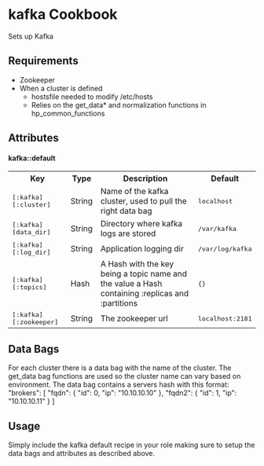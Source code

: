 kafka Cookbook
==============
Sets up Kafka

Requirements
------------
- Zookeeper
- When a cluster is defined
  - hostsfile needed to modify /etc/hosts
  - Relies on the get_data* and normalization functions in hp_common_functions

Attributes
----------

#### kafka::default
<table>
  <tr>
    <th>Key</th>
    <th>Type</th>
    <th>Description</th>
    <th>Default</th>
  </tr>
  <tr>
    <td><tt>[:kafka][:cluster]</tt></td>
    <td>String</td>
    <td>Name of the kafka cluster, used to pull the right data bag</td>
    <td><tt>localhost</tt></td>
  </tr>
  <tr>
    <td><tt>[:kafka][data_dir]</tt></td>
    <td>String</td>
    <td>Directory where kafka logs are stored</td>
    <td><tt>/var/kafka</tt></td>
  </tr>
  <tr>
    <td><tt>[:kafka][:log_dir]</tt></td>
    <td>String</td>
    <td>Application logging dir</td>
    <td><tt>/var/log/kafka</tt></td>
  </tr>
  <tr>
    <td><tt>[:kafka][:topics]</tt></td>
    <td>Hash</td>
    <td>A Hash with the key being a topic name and the value a Hash containing :replicas and :partitions</td>
    <td><tt>{}</tt></td>
  </tr>
  <tr>
    <td><tt>[:kafka][:zookeeper]</tt></td>
    <td>String</td>
    <td>The zookeeper url</td>
    <td><tt>localhost:2181</tt></td>
  </tr>
</table>

Data Bags
-----
For each cluster there is a data bag with the name of the cluster. The get_data bag functions are used so the cluster name
can vary based on environment. The data bag contains a servers hash with this format:
  "brokers": [
    "fqdn": { "id": 0, "ip": "10.10.10.10" },
    "fqdn2": { "id": 1, "ip": "10.10.10.11" }
  ]

Usage
-----
Simply include the kafka default recipe in your role making sure to setup the data bags and attributes as described above.
